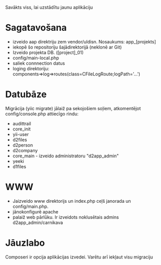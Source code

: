 Savākts viss, lai uzstādītu jaunu aplikāciju

Sagatavošana
===========
* izveido aap direktriju zem vendor/uldisn. Nosaukums: app_[projekts]
* iekopē šo repositoriju šajādirektorijā (neklonē ar Git)
* Izveido projekta DB. ([project]_01) 
* config/main-local.php
 * saliek connnection datus
 * loging direktoriju: components=>log=>routes(class=CFileLogRoute;logPath='...')

Datubāze
===========
Migrācija (yiic migrate) jālaiž pa sekojošiem soļiem, atkomentējot config/console.php attiecīgo rindu:

* audittrail
* core_init
* yii-user
* d2files
* d2person
* d2company
* core_main - izveido administratoru "d2app_admin"
* yeeki
* d1files

WWW
===========
* Jaizveido www direktorijs un index.php ceļš janorada un config/main.php.
* jānokonfigurē apache
* palaiž web pārlūku. Ir izveidots noklusētais admins d2app_admin/carnikava


Jāuzlabo
===========
Composeri ir opcija aplikācijas izvedei. Varētu arī iekļaut visu migraciju


